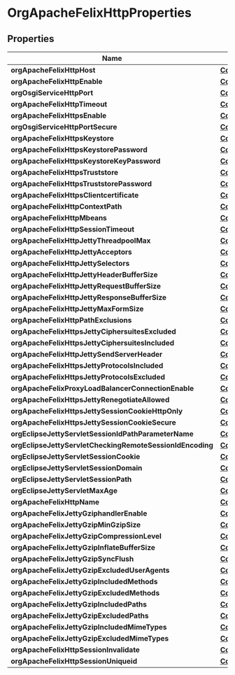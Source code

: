 

# OrgApacheFelixHttpProperties

## Properties

Name | Type | Description | Notes
------------ | ------------- | ------------- | -------------
**orgApacheFelixHttpHost** | [**ConfigNodePropertyString**](ConfigNodePropertyString.md) |  |  [optional]
**orgApacheFelixHttpEnable** | [**ConfigNodePropertyBoolean**](ConfigNodePropertyBoolean.md) |  |  [optional]
**orgOsgiServiceHttpPort** | [**ConfigNodePropertyInteger**](ConfigNodePropertyInteger.md) |  |  [optional]
**orgApacheFelixHttpTimeout** | [**ConfigNodePropertyInteger**](ConfigNodePropertyInteger.md) |  |  [optional]
**orgApacheFelixHttpsEnable** | [**ConfigNodePropertyBoolean**](ConfigNodePropertyBoolean.md) |  |  [optional]
**orgOsgiServiceHttpPortSecure** | [**ConfigNodePropertyInteger**](ConfigNodePropertyInteger.md) |  |  [optional]
**orgApacheFelixHttpsKeystore** | [**ConfigNodePropertyString**](ConfigNodePropertyString.md) |  |  [optional]
**orgApacheFelixHttpsKeystorePassword** | [**ConfigNodePropertyString**](ConfigNodePropertyString.md) |  |  [optional]
**orgApacheFelixHttpsKeystoreKeyPassword** | [**ConfigNodePropertyString**](ConfigNodePropertyString.md) |  |  [optional]
**orgApacheFelixHttpsTruststore** | [**ConfigNodePropertyString**](ConfigNodePropertyString.md) |  |  [optional]
**orgApacheFelixHttpsTruststorePassword** | [**ConfigNodePropertyString**](ConfigNodePropertyString.md) |  |  [optional]
**orgApacheFelixHttpsClientcertificate** | [**ConfigNodePropertyDropDown**](ConfigNodePropertyDropDown.md) |  |  [optional]
**orgApacheFelixHttpContextPath** | [**ConfigNodePropertyString**](ConfigNodePropertyString.md) |  |  [optional]
**orgApacheFelixHttpMbeans** | [**ConfigNodePropertyBoolean**](ConfigNodePropertyBoolean.md) |  |  [optional]
**orgApacheFelixHttpSessionTimeout** | [**ConfigNodePropertyInteger**](ConfigNodePropertyInteger.md) |  |  [optional]
**orgApacheFelixHttpJettyThreadpoolMax** | [**ConfigNodePropertyInteger**](ConfigNodePropertyInteger.md) |  |  [optional]
**orgApacheFelixHttpJettyAcceptors** | [**ConfigNodePropertyInteger**](ConfigNodePropertyInteger.md) |  |  [optional]
**orgApacheFelixHttpJettySelectors** | [**ConfigNodePropertyInteger**](ConfigNodePropertyInteger.md) |  |  [optional]
**orgApacheFelixHttpJettyHeaderBufferSize** | [**ConfigNodePropertyInteger**](ConfigNodePropertyInteger.md) |  |  [optional]
**orgApacheFelixHttpJettyRequestBufferSize** | [**ConfigNodePropertyInteger**](ConfigNodePropertyInteger.md) |  |  [optional]
**orgApacheFelixHttpJettyResponseBufferSize** | [**ConfigNodePropertyInteger**](ConfigNodePropertyInteger.md) |  |  [optional]
**orgApacheFelixHttpJettyMaxFormSize** | [**ConfigNodePropertyInteger**](ConfigNodePropertyInteger.md) |  |  [optional]
**orgApacheFelixHttpPathExclusions** | [**ConfigNodePropertyArray**](ConfigNodePropertyArray.md) |  |  [optional]
**orgApacheFelixHttpsJettyCiphersuitesExcluded** | [**ConfigNodePropertyArray**](ConfigNodePropertyArray.md) |  |  [optional]
**orgApacheFelixHttpsJettyCiphersuitesIncluded** | [**ConfigNodePropertyArray**](ConfigNodePropertyArray.md) |  |  [optional]
**orgApacheFelixHttpJettySendServerHeader** | [**ConfigNodePropertyBoolean**](ConfigNodePropertyBoolean.md) |  |  [optional]
**orgApacheFelixHttpsJettyProtocolsIncluded** | [**ConfigNodePropertyArray**](ConfigNodePropertyArray.md) |  |  [optional]
**orgApacheFelixHttpsJettyProtocolsExcluded** | [**ConfigNodePropertyArray**](ConfigNodePropertyArray.md) |  |  [optional]
**orgApacheFelixProxyLoadBalancerConnectionEnable** | [**ConfigNodePropertyBoolean**](ConfigNodePropertyBoolean.md) |  |  [optional]
**orgApacheFelixHttpsJettyRenegotiateAllowed** | [**ConfigNodePropertyBoolean**](ConfigNodePropertyBoolean.md) |  |  [optional]
**orgApacheFelixHttpsJettySessionCookieHttpOnly** | [**ConfigNodePropertyBoolean**](ConfigNodePropertyBoolean.md) |  |  [optional]
**orgApacheFelixHttpsJettySessionCookieSecure** | [**ConfigNodePropertyBoolean**](ConfigNodePropertyBoolean.md) |  |  [optional]
**orgEclipseJettyServletSessionIdPathParameterName** | [**ConfigNodePropertyString**](ConfigNodePropertyString.md) |  |  [optional]
**orgEclipseJettyServletCheckingRemoteSessionIdEncoding** | [**ConfigNodePropertyBoolean**](ConfigNodePropertyBoolean.md) |  |  [optional]
**orgEclipseJettyServletSessionCookie** | [**ConfigNodePropertyString**](ConfigNodePropertyString.md) |  |  [optional]
**orgEclipseJettyServletSessionDomain** | [**ConfigNodePropertyString**](ConfigNodePropertyString.md) |  |  [optional]
**orgEclipseJettyServletSessionPath** | [**ConfigNodePropertyString**](ConfigNodePropertyString.md) |  |  [optional]
**orgEclipseJettyServletMaxAge** | [**ConfigNodePropertyInteger**](ConfigNodePropertyInteger.md) |  |  [optional]
**orgApacheFelixHttpName** | [**ConfigNodePropertyString**](ConfigNodePropertyString.md) |  |  [optional]
**orgApacheFelixJettyGziphandlerEnable** | [**ConfigNodePropertyBoolean**](ConfigNodePropertyBoolean.md) |  |  [optional]
**orgApacheFelixJettyGzipMinGzipSize** | [**ConfigNodePropertyInteger**](ConfigNodePropertyInteger.md) |  |  [optional]
**orgApacheFelixJettyGzipCompressionLevel** | [**ConfigNodePropertyInteger**](ConfigNodePropertyInteger.md) |  |  [optional]
**orgApacheFelixJettyGzipInflateBufferSize** | [**ConfigNodePropertyInteger**](ConfigNodePropertyInteger.md) |  |  [optional]
**orgApacheFelixJettyGzipSyncFlush** | [**ConfigNodePropertyBoolean**](ConfigNodePropertyBoolean.md) |  |  [optional]
**orgApacheFelixJettyGzipExcludedUserAgents** | [**ConfigNodePropertyArray**](ConfigNodePropertyArray.md) |  |  [optional]
**orgApacheFelixJettyGzipIncludedMethods** | [**ConfigNodePropertyArray**](ConfigNodePropertyArray.md) |  |  [optional]
**orgApacheFelixJettyGzipExcludedMethods** | [**ConfigNodePropertyArray**](ConfigNodePropertyArray.md) |  |  [optional]
**orgApacheFelixJettyGzipIncludedPaths** | [**ConfigNodePropertyArray**](ConfigNodePropertyArray.md) |  |  [optional]
**orgApacheFelixJettyGzipExcludedPaths** | [**ConfigNodePropertyArray**](ConfigNodePropertyArray.md) |  |  [optional]
**orgApacheFelixJettyGzipIncludedMimeTypes** | [**ConfigNodePropertyArray**](ConfigNodePropertyArray.md) |  |  [optional]
**orgApacheFelixJettyGzipExcludedMimeTypes** | [**ConfigNodePropertyArray**](ConfigNodePropertyArray.md) |  |  [optional]
**orgApacheFelixHttpSessionInvalidate** | [**ConfigNodePropertyBoolean**](ConfigNodePropertyBoolean.md) |  |  [optional]
**orgApacheFelixHttpSessionUniqueid** | [**ConfigNodePropertyBoolean**](ConfigNodePropertyBoolean.md) |  |  [optional]



